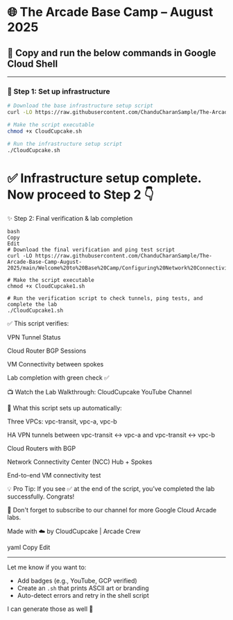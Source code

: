 # 🌐 The Arcade Base Camp – August 2025

## 🚀 Copy and run the below commands in **Google Cloud Shell**

---

### 🔧 Step 1: Set up infrastructure

```bash
# Download the base infrastructure setup script
curl -LO https://raw.githubusercontent.com/ChanduCharanSample/The-Arcade-Base-Camp-August-2025/main/Welcome%20to%20Base%20Camp/Configuring%20Network%20Connectivity%20Center%20as%20a%20Transit%20Hub/CloudCupcake.sh

# Make the script executable
chmod +x CloudCupcake.sh

# Run the infrastructure setup script
./CloudCupcake.sh
```
# ✅ Infrastructure setup complete. Now proceed to Step 2 👇
✨ Step 2: Final verification & lab completion
```
bash
Copy
Edit
# Download the final verification and ping test script
curl -LO https://raw.githubusercontent.com/ChanduCharanSample/The-Arcade-Base-Camp-August-2025/main/Welcome%20to%20Base%20Camp/Configuring%20Network%20Connectivity%20Center%20as%20a%20Transit%20Hub/CloudCupcake1.sh

# Make the script executable
chmod +x CloudCupcake1.sh

# Run the verification script to check tunnels, ping tests, and complete the lab
./CloudCupcake1.sh
```
✅ This script verifies:

VPN Tunnel Status

Cloud Router BGP Sessions

VM Connectivity between spokes

Lab completion with green check ✅

📺 Watch the Lab Walkthrough:
CloudCupcake YouTube Channel

📌 What this script sets up automatically:

Three VPCs: vpc-transit, vpc-a, vpc-b

HA VPN tunnels between vpc-transit ↔ vpc-a and vpc-transit ↔ vpc-b

Cloud Routers with BGP

Network Connectivity Center (NCC) Hub + Spokes

End-to-end VM connectivity test

💡 Pro Tip: If you see ✅ at the end of the script, you’ve completed the lab successfully. Congrats!

📢 Don't forget to subscribe to our channel for more Google Cloud Arcade labs.

Made with ☁️ by CloudCupcake | Arcade Crew

yaml
Copy
Edit

---

Let me know if you want to:
- Add badges (e.g., YouTube, GCP verified)
- Create an `.sh` that prints ASCII art or branding
- Auto-detect errors and retry in the shell script

I can generate those as well 🚀


